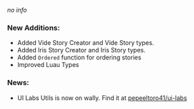 _no info_

### New Additions:

-   Added Vide Story Creator and Vide Story types.
-   Added Iris Story Creator and Iris Story types.
-   Added `Ordered` function for ordering stories
-   Improved Luau Types

### News:

-   UI Labs Utils is now on wally. Find it at [pepeeltoro41/ui-labs](https://wally.run/package/pepeeltoro41/ui-labs)
